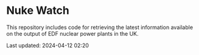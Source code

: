 # Nuke Watch

This repository includes code for retrieving the latest information available on the output of EDF nuclear power plants in the UK.

Last updated: 2024-04-12 02:20